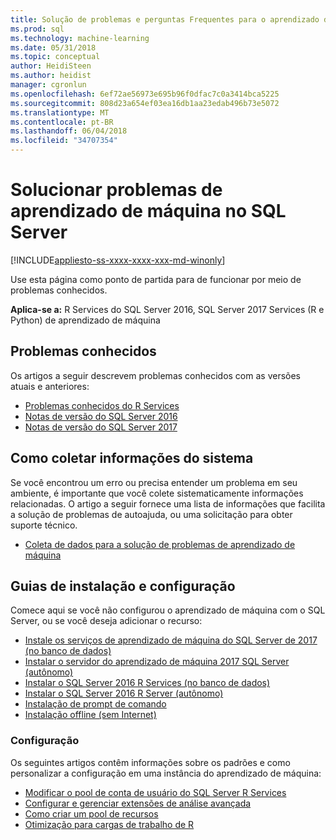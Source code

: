 ```yaml
---
title: Solução de problemas e perguntas Frequentes para o aprendizado de máquina no SQL Server | Microsoft Docs
ms.prod: sql
ms.technology: machine-learning
ms.date: 05/31/2018
ms.topic: conceptual
author: HeidiSteen
ms.author: heidist
manager: cgronlun
ms.openlocfilehash: 6ef72ae56973e695b96f0dfac7c0a3414bca5225
ms.sourcegitcommit: 808d23a654ef03ea16db1aa23edab496b73e5072
ms.translationtype: MT
ms.contentlocale: pt-BR
ms.lasthandoff: 06/04/2018
ms.locfileid: "34707354"
---
```

# <a name="troubleshoot-machine-learning-in-sql-server"></a>Solucionar problemas de aprendizado de máquina no SQL Server
[!INCLUDE[appliesto-ss-xxxx-xxxx-xxx-md-winonly](../includes/appliesto-ss-xxxx-xxxx-xxx-md-winonly.md)]

Use esta página como ponto de partida para de funcionar por meio de problemas conhecidos.

**Aplica-se a:** R Services do SQL Server 2016, SQL Server 2017 Services (R e Python) de aprendizado de máquina

## <a name="known-issues"></a>Problemas conhecidos

Os artigos a seguir descrevem problemas conhecidos com as versões atuais e anteriores:

+ [Problemas conhecidos do R Services](../advanced-analytics/known-issues-for-sql-server-machine-learning-services.md)
+ [Notas de versão do SQL Server 2016](../sql-server/sql-server-2016-release-notes.md)
+ [Notas de versão do SQL Server 2017](../sql-server/sql-server-2017-release-notes.md)

## <a name="how-to-gather-system-information"></a>Como coletar informações do sistema

Se você encontrou um erro ou precisa entender um problema em seu ambiente, é importante que você colete sistematicamente informações relacionadas. O artigo a seguir fornece uma lista de informações que facilita a solução de problemas de autoajuda, ou uma solicitação para obter suporte técnico.

+ [Coleta de dados para a solução de problemas de aprendizado de máquina](data-collection-ml-troubleshooting-process.md)

## <a name="setup-and-configuration-guides"></a>Guias de instalação e configuração

Comece aqui se você não configurou o aprendizado de máquina com o SQL Server, ou se você deseja adicionar o recurso:

+ [Instale os serviços de aprendizado de máquina do SQL Server de 2017 (no banco de dados)](install/sql-machine-learning-services-windows-install.md)
+ [Instalar o servidor do aprendizado de máquina 2017 SQL Server (autônomo)](install/sql-machine-learning-standalone-windows-install.md)
+ [Instalar o SQL Server 2016 R Services (no banco de dados)](install/sql-r-services-windows-install.md)
+ [Instalar o SQL Server 2016 R Server (autônomo)](install/sql-r-standalone-windows-install.md)
+ [Instalação de prompt de comando](install/sql-ml-component-commandline-install.md)
+ [Instalação offline (sem Internet)](install/sql-ml-component-install-without-internet-access.md)

### <a name="configuration"></a>Configuração

Os seguintes artigos contêm informações sobre os padrões e como personalizar a configuração em uma instância do aprendizado de máquina:

+ [Modificar o pool de conta de usuário do SQL Server R Services](r/modify-the-user-account-pool-for-sql-server-r-services.md)  
+ [Configurar e gerenciar extensões de análise avançada](r/configure-and-manage-advanced-analytics-extensions.md)  
+ [Como criar um pool de recursos](r/how-to-create-a-resource-pool-for-r.md)
+ [Otimização para cargas de trabalho de R](r/operationalizing-your-r-code.md)
